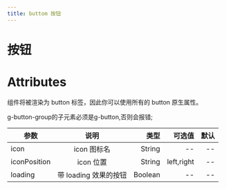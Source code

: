 ```yaml
---
title: buttom 按钮
---
```


# 按钮

<ClientOnly>
  <button-demo-1></button-demo-1>
  <button-demo-2></button-demo-2>
</ClientOnly>

# Attributes

组件将被渲染为 button 标签，因此你可以使用所有的 button 原生属性。

g-button-group的子元素必须是g-button,否则会报错;

| 参数         |         说明          |    类型 |     可选值 | 默认 |
| ------------ | :-------------------: | ------: | ---------: | ---: |
| icon         |      icon 图标名      |  String |         -- |   -- |
| iconPosition |       icon 位置       |  String | left,right |   -- |
| loading      | 带 loading 效果的按钮 | Boolean |         -- |   -- |
